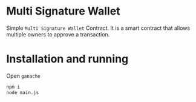 # Multi Signature Wallet
Simple `Multi Signature Wallet` Contract. It is a smart contract that allows multiple owners to approve a transaction.

# Installation and running
Open `ganache`

```bash
npm i
node main.js
```